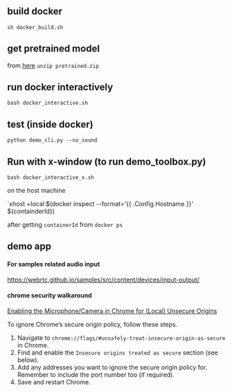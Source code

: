 ## build docker
`sh docker_build.sh`

## get pretrained model
from [here](https://github.com/CorentinJ/Real-Time-Voice-Cloning/wiki/Pretrained-models)
`unzip pretrained.zip`

## run docker interactively
`bash docker_interactive.sh`

## test (inside docker)
`python demo_cli.py --no_sound`

## Run with x-window (to run demo_toolbox.py)
`bash docker_interactive_x.sh`

on the host machine

`xhost +local:$(docker inspect --format='{{ .Config.Hostname }}' ${containderId})

after getting `containerId` from `docker ps`


## demo app

#### For samples related audio input
https://webrtc.github.io/samples/src/content/devices/input-output/

#### chrome security walkaround
[Enabling the Microphone/Camera in Chrome for (Local) Unsecure Origins](https://medium.com/@Carmichaelize/enabling-the-microphone-camera-in-chrome-for-local-unsecure-origins-9c90c3149339)

To ignore Chrome’s secure origin policy, follow these steps.

1. Navigate to `chrome://flags/#unsafely-treat-insecure-origin-as-secure` in Chrome.
2. Find and enable the `Insecure origins treated as secure` section (see below).
3. Add any addresses you want to ignore the secure origin policy for. Remember to include the port number too (if required).
3. Save and restart Chrome.

